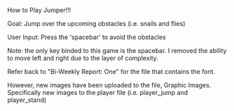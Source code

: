 How to Play Jumper!!!

Goal: Jump over the upcoming obstacles (i.e. snails and flies)

User Input: Press the 'spacebar' to avoid the obstacles

Note: the only key binded to this game is the spacebar. I removed the ability to move left and right due to the layer of complexity. 


Refer back to "Bi-Weekly Report: One" for the file that contains the font. 

However, new images have been uploaded to the file, Graphic Images. Specifically new images to the player file (i.e. player_jump and player_stand) 
